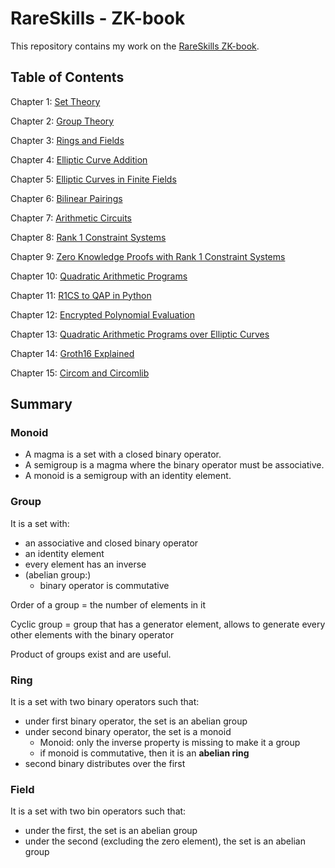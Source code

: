 # RareSkills - ZK-book


This repository contains my work on the [RareSkills ZK-book](https://www.rareskills.io/zk-book).

## Table of Contents

Chapter 1: [Set Theory](./set-theory/README.md)

Chapter 2: [Group Theory](./group-theory/README.md)

Chapter 3: [Rings and Fields](./rings-and-fields/README.md)

Chapter 4: [Elliptic Curve Addition](./elliptic-curve-addition/README.md)

Chapter 5: [Elliptic Curves in Finite Fields](./elliptic-curve-finite-field/README.md)

Chapter 6: [Bilinear Pairings](./bilinear-pairing/README.md)

Chapter 7: [Arithmetic Circuits](./arithmetic-circuits/README.md)

Chapter 8: [Rank 1 Constraint Systems]()

Chapter 9: [Zero Knowledge Proofs with Rank 1 Constraint Systems]()

Chapter 10: [Quadratic Arithmetic Programs]()

Chapter 11: [R1CS to QAP in Python]()

Chapter 12: [Encrypted Polynomial Evaluation]()

Chapter 13: [Quadratic Arithmetic Programs over Elliptic Curves]()

Chapter 14: [Groth16 Explained]()

Chapter 15: [Circom and Circomlib]()


## Summary
### Monoid
- A magma is a set with a closed binary operator.
- A semigroup is a magma where the binary operator must be associative.
- A monoid is a semigroup with an identity element.

### Group
It is a set with:
* an associative and closed binary operator
* an identity element
* every element has an inverse
* (abelian group:) 
    * binary operator is commutative

Order of a group = the number of elements in it

Cyclic group = group that has a generator element, allows to generate every other elements with the binary operator

Product of groups exist and are useful.

### Ring
It is a set with two binary operators such that:
- under first binary operator, the set is an abelian group
- under second binary operator, the set is a monoid
    - Monoid: only the inverse property is missing to make it a group
    - if monoid is commutative, then it is an **abelian ring**
- second binary distributes over the first


### Field
It is a set with two bin operators such that:
- under the first, the set is an abelian group
- under the second (excluding the zero element), the set is an abelian group


